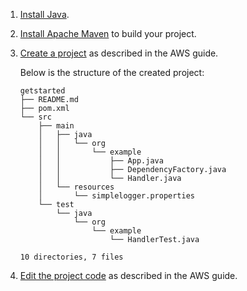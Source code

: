 1. [Install Java](https://www.oracle.com/java/technologies/downloads/).
1. [Install Apache Maven](https://maven.apache.org/install.html) to build your project.
1. [Create a project](https://docs.aws.amazon.com/sdk-for-java/latest/developer-guide/get-started.html#get-started-projectsetup) as described in the AWS guide.
    
    Below is the structure of the created project:

    ```text
    getstarted
    ├── README.md
    ├── pom.xml
    └── src
        ├── main
        │   ├── java
        │   │   └── org
        │   │       └── example
        │   │           ├── App.java
        │   │           ├── DependencyFactory.java
        │   │           └── Handler.java
        │   └── resources
        │       └── simplelogger.properties
        └── test
            └── java
                └── org
                    └── example
                        └── HandlerTest.java

    10 directories, 7 files
    ```

1. [Edit the project code](https://docs.aws.amazon.com/sdk-for-java/latest/developer-guide/get-started.html#get-started-code) as described in the AWS guide.